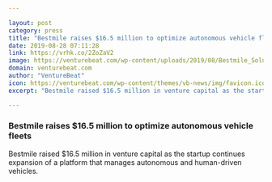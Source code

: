 ```yaml
---

layout: post
category: press
title: "Bestmile raises $16.5 million to optimize autonomous vehicle fleets"
date: 2019-08-28 07:11:28
link: https://vrhk.co/2ZoZaV2
image: https://venturebeat.com/wp-content/uploads/2019/08/Bestmile_Solution_Overview_2019.08.12_Title_BlueBackground-e1566973682950.png?w=1200&strip=all
domain: venturebeat.com
author: "VentureBeat"
icon: https://venturebeat.com/wp-content/themes/vb-news/img/favicon.ico
excerpt: "Bestmile raised $16.5 million in venture capital as the startup continues expansion of a platform that manages autonomous and human-driven vehicles."

---
```


### Bestmile raises $16.5 million to optimize autonomous vehicle fleets

Bestmile raised $16.5 million in venture capital as the startup continues expansion of a platform that manages autonomous and human-driven vehicles.